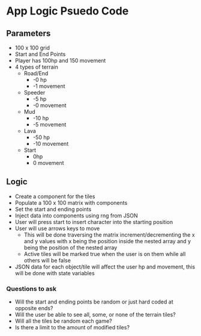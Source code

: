 # App Logic Psuedo Code

## Parameters

- 100 x 100 grid
- Start and End Points
- Player has 100hp and 150 movement
- 4 types of terrain
    - Road/End
        - -0 hp
        - -1 movement
    - Speeder
        - -5 hp
        - -0 movement
    - Mud
        - -10 hp
        - -5 movement
    - Lava
        - -50 hp
        - -10 movement
    - Start
        - 0hp
        - 0 movement

## Logic

- Create a component for the tiles
- Populate a 100 x 100 matrix with components
- Set the start and ending points
- Inject data into components using rng from JSON
- User will press start to insert character into the starting position
- User will use arrows keys to move
    - This will be done traversing the matrix increment/decrementing the x and y values with x being the position inside the nested array and y being the position of the nested array 
    - Active tiles will be marked true when the user is on them while all others will be false
- JSON data for each object/tile will affect the user hp and movement, this will be done with state variables 

### Questions to ask

- Will the start and ending points be random or just hard coded at opposite ends?
- Will the user be able to see all, some, or none of the terrain tiles?
- Will all the tiles be random each game?
- Is there a limit to the amount of modified tiles?
